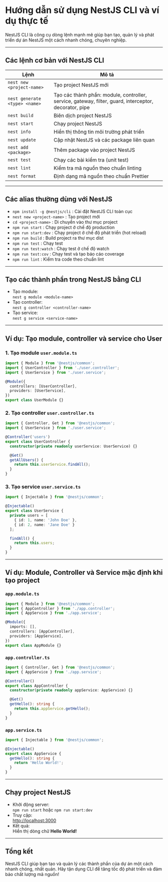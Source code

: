 # Hướng dẫn sử dụng NestJS CLI và ví dụ thực tế

NestJS CLI là công cụ dòng lệnh mạnh mẽ giúp bạn tạo, quản lý và phát triển dự án NestJS một cách nhanh chóng, chuyên nghiệp.

---

## Các lệnh cơ bản với NestJS CLI

| Lệnh | Mô tả |
|------|-------|
| `nest new <project-name>` | Tạo project NestJS mới |
| `nest generate <type> <name>` | Tạo các thành phần: module, controller, service, gateway, filter, guard, interceptor, decorator, pipe |
| `nest build` | Biên dịch project NestJS |
| `nest start` | Chạy project NestJS |
| `nest info` | Hiển thị thông tin môi trường phát triển |
| `nest update` | Cập nhật NestJS và các package liên quan |
| `nest add <package>` | Thêm package vào project NestJS |
| `nest test` | Chạy các bài kiểm tra (unit test) |
| `nest lint` | Kiểm tra mã nguồn theo chuẩn linting |
| `nest format` | Định dạng mã nguồn theo chuẩn Prettier |

---

## Các alias thường dùng với NestJS

- `npm install -g @nestjs/cli` : Cài đặt NestJS CLI toàn cục
- `nest new <project-name>` : Tạo project mới
- `cd <project-name>` : Di chuyển vào thư mục project
- `npm run start` : Chạy project ở chế độ production
- `npm run start:dev` : Chạy project ở chế độ phát triển (hot reload)
- `npm run build` : Build project ra thư mục dist
- `npm run test` : Chạy test
- `npm run test:watch` : Chạy test ở chế độ watch
- `npm run test:cov` : Chạy test và tạo báo cáo coverage
- `npm run lint` : Kiểm tra code theo chuẩn lint

---

## Tạo các thành phần trong NestJS bằng CLI

- Tạo module:  
  `nest g module <module-name>`
- Tạo controller:  
  `nest g controller <controller-name>`
- Tạo service:  
  `nest g service <service-name>`

---

## Ví dụ: Tạo module, controller và service cho User

### 1. Tạo module `user.module.ts`

```typescript
import { Module } from '@nestjs/common';
import { UserController } from './user.controller';
import { UserService } from './user.service';

@Module({
  controllers: [UserController],
  providers: [UserService],
})
export class UserModule {}
```

### 2. Tạo controller `user.controller.ts`

```typescript
import { Controller, Get } from '@nestjs/common';
import { UserService } from './user.service';

@Controller('users')
export class UserController {
  constructor(private readonly userService: UserService) {}

  @Get()
  getAllUsers() {
    return this.userService.findAll();
  }
}
```

### 3. Tạo service `user.service.ts`

```typescript
import { Injectable } from '@nestjs/common';

@Injectable()
export class UserService {
  private users = [
    { id: 1, name: 'John Doe' }, 
    { id: 2, name: 'Jane Doe' }
  ];

  findAll() {
    return this.users;
  }
}
```

---

## Ví dụ: Module, Controller và Service mặc định khi tạo project

### `app.module.ts`

```typescript
import { Module } from '@nestjs/common';
import { AppController } from './app.controller';
import { AppService } from './app.service';

@Module({
  imports: [],
  controllers: [AppController],
  providers: [AppService],
})
export class AppModule {}
```

### `app.controller.ts`

```typescript
import { Controller, Get } from '@nestjs/common';
import { AppService } from './app.service';

@Controller()
export class AppController {
  constructor(private readonly appService: AppService) {}

  @Get()
  getHello(): string {
    return this.appService.getHello();
  }
}
```

### `app.service.ts`

```typescript
import { Injectable } from '@nestjs/common';

@Injectable()
export class AppService {
  getHello(): string {
    return 'Hello World!';
  }
}
```

---

## Chạy project NestJS

- Khởi động server:  
  `npm run start` hoặc `npm run start:dev`
- Truy cập:  
  [http://localhost:3000](http://localhost:3000)
- Kết quả:  
  Hiển thị dòng chữ **Hello World!**

---

## Tổng kết

NestJS CLI giúp bạn tạo và quản lý các thành phần của dự án một cách nhanh chóng, nhất quán. Hãy tận dụng CLI để tăng tốc độ phát triển và đảm bảo chất lượng mã nguồn!
